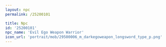 ```yaml
---
layout: npc
permalink: /25200101

title: Npc
id: '25200101'
npc_name: 'Evil Ego Weapon Warrior'
icon_url: 'portrait/mob/29500006_m_darkegoweapon_longsword_type_p.png'
---
```

